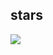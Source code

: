 ## stars
![](http://github-profile-summary-cards.vercel.app/api/cards/profile-details?username=TatsuyaM2667&theme=2077)

<!---
TatsuyaM2667/TatsuyaM2667 is a ✨ special ✨ repository because its `README.md` (this file) appears on your GitHub profile.
You can click the Preview link to take a look at your changes.
--->
